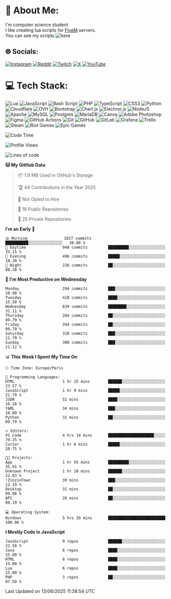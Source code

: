 # 💫 About Me:
I'm computer science student
<br>I like creating lua scripts for <a href="https://fivem.net" target="_blank">FiveM</a> servers.
<br>You can see my scripts ![here](https://github.com/yazouv?tab=repositories&q=&type=&language=lua&sort=)


## 🌐 Socials:
[![Instagram](https://img.shields.io/badge/Instagram-%23E4405F.svg?logo=Instagram&logoColor=white)](https://instagram.com/yazouv) [![Reddit](https://img.shields.io/badge/Reddit-%23FF4500.svg?logo=Reddit&logoColor=white)](https://reddit.com/user/yazouv) [![Twitch](https://img.shields.io/badge/Twitch-%239146FF.svg?logo=Twitch&logoColor=white)](https://twitch.tv/yazouv) [![X](https://img.shields.io/badge/X-black.svg?logo=X&logoColor=white)](https://x.com/yazouv) [![YouTube](https://img.shields.io/badge/YouTube-%23FF0000.svg?logo=YouTube&logoColor=white)](https://youtube.com/@@yazouv) 

# 💻 Tech Stack:
![Lua](https://img.shields.io/badge/lua-%232C2D72.svg?style=for-the-badge&logo=lua&logoColor=white) ![JavaScript](https://img.shields.io/badge/javascript-%23323330.svg?style=for-the-badge&logo=javascript&logoColor=%23F7DF1E) ![Bash Script](https://img.shields.io/badge/bash_script-%23121011.svg?style=for-the-badge&logo=gnu-bash&logoColor=white) ![PHP](https://img.shields.io/badge/php-%23777BB4.svg?style=for-the-badge&logo=php&logoColor=white) ![TypeScript](https://img.shields.io/badge/typescript-%23007ACC.svg?style=for-the-badge&logo=typescript&logoColor=white) ![CSS3](https://img.shields.io/badge/css3-%231572B6.svg?style=for-the-badge&logo=css3&logoColor=white) ![Python](https://img.shields.io/badge/python-3670A0?style=for-the-badge&logo=python&logoColor=ffdd54) ![Cloudflare](https://img.shields.io/badge/Cloudflare-F38020?style=for-the-badge&logo=Cloudflare&logoColor=white) ![OVH](https://img.shields.io/badge/ovh-%23123F6D.svg?style=for-the-badge&logo=ovh&logoColor=#123F6D) ![Bootstrap](https://img.shields.io/badge/bootstrap-%238511FA.svg?style=for-the-badge&logo=bootstrap&logoColor=white) ![Chart.js](https://img.shields.io/badge/chart.js-F5788D.svg?style=for-the-badge&logo=chart.js&logoColor=white) ![Electron.js](https://img.shields.io/badge/Electron-191970?style=for-the-badge&logo=Electron&logoColor=white) ![NodeJS](https://img.shields.io/badge/node.js-6DA55F?style=for-the-badge&logo=node.js&logoColor=white) ![Apache](https://img.shields.io/badge/apache-%23D42029.svg?style=for-the-badge&logo=apache&logoColor=white) ![MySQL](https://img.shields.io/badge/mysql-4479A1.svg?style=for-the-badge&logo=mysql&logoColor=white) ![Postgres](https://img.shields.io/badge/postgres-%23316192.svg?style=for-the-badge&logo=postgresql&logoColor=white) ![MariaDB](https://img.shields.io/badge/MariaDB-003545?style=for-the-badge&logo=mariadb&logoColor=white) ![Canva](https://img.shields.io/badge/Canva-%2300C4CC.svg?style=for-the-badge&logo=Canva&logoColor=white) ![Adobe Photoshop](https://img.shields.io/badge/adobe%20photoshop-%2331A8FF.svg?style=for-the-badge&logo=adobe%20photoshop&logoColor=white) ![Figma](https://img.shields.io/badge/figma-%23F24E1E.svg?style=for-the-badge&logo=figma&logoColor=white) ![GitHub Actions](https://img.shields.io/badge/github%20actions-%232671E5.svg?style=for-the-badge&logo=githubactions&logoColor=white) ![Git](https://img.shields.io/badge/git-%23F05033.svg?style=for-the-badge&logo=git&logoColor=white) ![GitHub](https://img.shields.io/badge/github-%23121011.svg?style=for-the-badge&logo=github&logoColor=white) ![GitLab](https://img.shields.io/badge/gitlab-%23181717.svg?style=for-the-badge&logo=gitlab&logoColor=white) ![Grafana](https://img.shields.io/badge/grafana-%23F46800.svg?style=for-the-badge&logo=grafana&logoColor=white) ![Trello](https://img.shields.io/badge/Trello-%23026AA7.svg?style=for-the-badge&logo=Trello&logoColor=white) ![Steam](https://img.shields.io/badge/steam-%23000000.svg?style=for-the-badge&logo=steam&logoColor=white) ![Riot Games](https://img.shields.io/badge/riotgames-D32936.svg?style=for-the-badge&logo=riotgames&logoColor=white) ![Epic Games](https://img.shields.io/badge/epicgames-%23313131.svg?style=for-the-badge&logo=epicgames&logoColor=white)
 
<!--START_SECTION:waka-->
![Code Time](http://img.shields.io/badge/Code%20Time-1%2C397%20hrs%2055%20mins-blue)

![Profile Views](http://img.shields.io/badge/Profile%20Views-0-blue)

![Lines of code](https://img.shields.io/badge/From%20Hello%20World%20I%27ve%20Written-26.6%20million%20lines%20of%20code-blue)

**🐱 My GitHub Data** 

> 📦 1.9 MB Used in GitHub's Storage 
 > 
> 🏆 44 Contributions in the Year 2025
 > 
> 🚫 Not Opted to Hire
 > 
> 📜 19 Public Repositories 
 > 
> 🔑 25 Private Repositories 
 > 
**I'm an Early 🐤** 

```text
🌞 Morning                1027 commits        ██████████░░░░░░░░░░░░░░░   38.08 % 
🌆 Daytime                948 commits         █████████░░░░░░░░░░░░░░░░   35.15 % 
🌃 Evening                496 commits         █████░░░░░░░░░░░░░░░░░░░░   18.39 % 
🌙 Night                  226 commits         ██░░░░░░░░░░░░░░░░░░░░░░░   08.38 % 
```
📅 **I'm Most Productive on Wednesday** 

```text
Monday                   294 commits         ███░░░░░░░░░░░░░░░░░░░░░░   10.90 % 
Tuesday                  418 commits         ████░░░░░░░░░░░░░░░░░░░░░   15.50 % 
Wednesday                839 commits         ████████░░░░░░░░░░░░░░░░░   31.11 % 
Thursday                 264 commits         ██░░░░░░░░░░░░░░░░░░░░░░░   09.79 % 
Friday                   264 commits         ██░░░░░░░░░░░░░░░░░░░░░░░   09.79 % 
Saturday                 318 commits         ███░░░░░░░░░░░░░░░░░░░░░░   11.79 % 
Sunday                   300 commits         ███░░░░░░░░░░░░░░░░░░░░░░   11.12 % 
```


📊 **This Week I Spent My Time On** 

```text
🕑︎ Time Zone: Europe/Paris

💬 Programming Languages: 
HTML                     1 hr 15 mins        ██████░░░░░░░░░░░░░░░░░░░   23.57 % 
JavaScript               1 hr 9 mins         █████░░░░░░░░░░░░░░░░░░░░   21.79 % 
JSON                     52 mins             ████░░░░░░░░░░░░░░░░░░░░░   16.28 % 
YAML                     34 mins             ███░░░░░░░░░░░░░░░░░░░░░░   10.80 % 
Python                   31 mins             ██░░░░░░░░░░░░░░░░░░░░░░░   09.79 % 

🔥 Editors: 
VS Code                  4 hrs 14 mins       ████████████████████░░░░░   79.25 % 
Cursor                   1 hr 6 mins         █████░░░░░░░░░░░░░░░░░░░░   20.75 % 

🐱‍💻 Projects: 
App                      1 hr 55 mins        █████████░░░░░░░░░░░░░░░░   35.91 % 
Unknown Project          1 hr 10 mins        ██████░░░░░░░░░░░░░░░░░░░   22.03 % 
!ZinzinTown              39 mins             ███░░░░░░░░░░░░░░░░░░░░░░   12.19 % 
Desktop                  31 mins             ██░░░░░░░░░░░░░░░░░░░░░░░   09.96 % 
API                      26 mins             ██░░░░░░░░░░░░░░░░░░░░░░░   08.19 % 

💻 Operating System: 
Windows                  5 hrs 20 mins       █████████████████████████   100.00 % 
```

**I Mostly Code in JavaScript** 

```text
JavaScript               9 repos             ██████░░░░░░░░░░░░░░░░░░░   22.50 % 
Java                     6 repos             ████░░░░░░░░░░░░░░░░░░░░░   15.00 % 
HTML                     6 repos             ████░░░░░░░░░░░░░░░░░░░░░   15.00 % 
Lua                      6 repos             ████░░░░░░░░░░░░░░░░░░░░░   15.00 % 
PHP                      3 repos             ██░░░░░░░░░░░░░░░░░░░░░░░   07.50 % 
```




 Last Updated on 13/06/2025 11:38:54 UTC
<!--END_SECTION:waka-->

<!--START_SECTION:SHOW_PROJECTS-->
<!--END_SECTION:SHOW_PROJECTS-->

<!--START_SECTION:SHOW_LINES_OF_CODE-->
<!--END_SECTION:SHOW_LINES_OF_CODE-->

<!--START_SECTION:SHOW_TOTAL_CODE_TIME-->
<!--END_SECTION:SHOW_TOTAL_CODE_TIME-->

<!--START_SECTION:SHOW_COMMIT-->
<!--END_SECTION:SHOW_COMMIT-->

<!--START_SECTION:SHOW_DAYS_OF_WEEK-->
<!--END_SECTION:SHOW_DAYS_OF_WEEK-->

<!--START_SECTION:SHOW_LANGUAGE-->
<!--END_SECTION:SHOW_LANGUAGE-->

<!--START_SECTION:SHOW_PROFILE_VIEWS-->
<!--END_SECTION:SHOW_PROFILE_VIEWS-->

<!--START_SECTION:SHOW_TIMEZONE-->
<!--END_SECTION:SHOW_TIMEZONE-->

<!--START_SECTION:SHOW_LANGUAGE_PER_REPO-->
<!--END_SECTION:SHOW_LANGUAGE_PER_REPO-->

<!--START_SECTION:SHOW_SHORT_INFO-->
<!--END_SECTION:SHOW_SHORT_INFO-->

